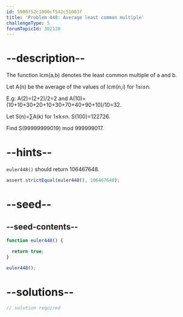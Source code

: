 ```yaml
---
id: 5900f52c1000cf542c51003f
title: 'Problem 448: Average least common multiple'
challengeType: 5
forumTopicId: 302120
---
```


# --description--

The function lcm(a,b) denotes the least common multiple of a and b.

Let A(n) be the average of the values of lcm(n,i) for 1≤i≤n.

E.g: A(2)=(2+2)/2=2 and A(10)=(10+10+30+20+10+30+70+40+90+10)/10=32.

Let S(n)=∑A(k) for 1≤k≤n. S(100)=122726.

Find S(99999999019) mod 999999017.

# --hints--

`euler448()` should return 106467648.

```js
assert.strictEqual(euler448(), 106467648);
```

# --seed--

## --seed-contents--

```js
function euler448() {

  return true;
}

euler448();
```

# --solutions--

```js
// solution required
```
